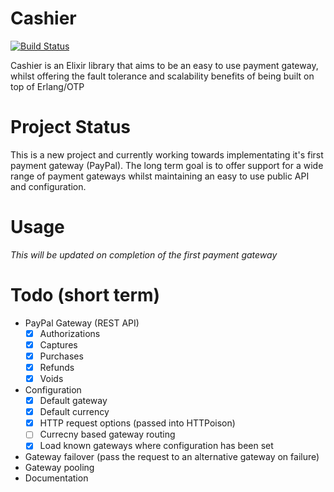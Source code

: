 # Cashier

[![Build Status](https://travis-ci.org/swelham/cashier.svg?branch=master)](https://travis-ci.org/swelham/cashier)

Cashier is an Elixir library that aims to be an easy to use payment gateway, whilst offering the fault tolerance and scalability benefits of being built on top of Erlang/OTP

# Project Status

This is a new project and currently working towards implementating it's first payment gateway (PayPal).
The long term goal is to offer support for a wide range of payment gateways whilst maintaining an
easy to use public API and configuration.

# Usage

*This will be updated on completion of the first payment gateway*

# Todo (short term)
 
* PayPal Gateway (REST API)
  - [x] Authorizations
  - [x] Captures
  - [x] Purchases
  - [x] Refunds
  - [x] Voids
* Configuration
  - [x] Default gateway
  - [x] Default currency
  - [x] HTTP request options (passed into HTTPoison)
  - [ ] Currecny based gateway routing
  - [x] Load known gateways where configuration has been set
* Gateway failover (pass the request to an alternative gateway on failure)
* Gateway pooling
* Documentation